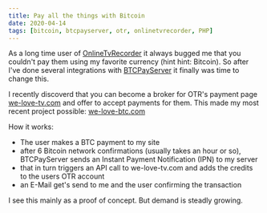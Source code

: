 ```yaml
---
title: Pay all the things with Bitcoin
date: 2020-04-14
tags: [bitcoin, btcpayserver, otr, onlinetvrecorder, PHP]
---
```


As a long time user of [OnlineTvRecorder](https://www.onlinetvrecorder.com) it always bugged me that you couldn't pay them using
my favorite currency (hint hint: Bitcoin). So after I've done several integrations with [BTCPayServer](https://btcpayserver.org/)
it finally was time to change this.

I recently discoverd that you can become a broker for OTR's payment page [we-love-tv.com](https://www.we-love-tv.com) and offer
to accept payments for them. This made my most recent project possible: [we-love-btc.com](https://www.we-love-btc.com/)

How it works:

- The user makes a BTC payment to my site
- after 6 Bitcoin network confirmations (usually takes an hour or so), BTCPayServer sends an Instant Payment Notification (IPN)
  to my server
- that in turn triggers an API call to we-love-tv.com and adds the credits to the users OTR account
- an E-Mail get's send to me and the user confirming the transaction

I see this mainly as a proof of concept. But demand is steadly growing.